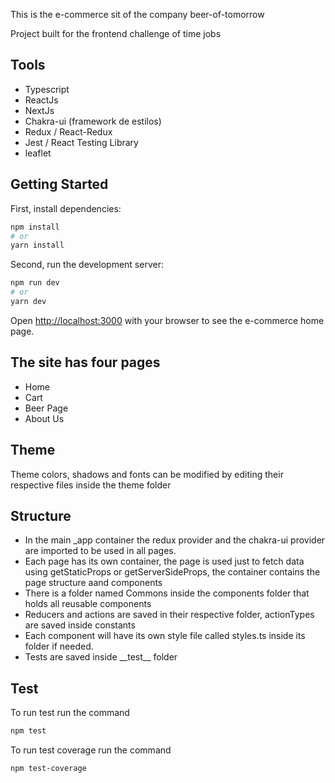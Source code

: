 This is the e-commerce sit of the company beer-of-tomorrow

Project built for the frontend challenge of time jobs

## Tools

- Typescript
- ReactJs
- NextJs
- Chakra-ui (framework de estilos)
- Redux / React-Redux
- Jest / React Testing Library
- leaflet

## Getting Started

First, install dependencies:

```bash
npm install
# or
yarn install
```

Second, run the development server:

```bash
npm run dev
# or
yarn dev
```

Open [http://localhost:3000](http://localhost:3000) with your browser to see the e-commerce home page.

## The site has four pages

- Home
- Cart
- Beer Page
- About Us

## Theme 

Theme colors, shadows and fonts can be modified by editing their respective files inside the theme folder

## Structure

- In the main _app container the redux provider and the chakra-ui provider are imported to be used in all pages.
- Each page has its own container, the page is used just to fetch data using getStaticProps or getServerSideProps, the container contains the page structure aand components
- There is a folder named Commons inside the components folder that holds all reusable components
- Reducers and actions are saved in their respective folder, actionTypes are saved inside constants
- Each component will have its own style file called styles.ts inside its folder if needed.
- Tests are saved inside \_\_test\_\_ folder

## Test

To run test run the command

```bash
npm test
```

To run test coverage run the command

```bash
npm test-coverage
```